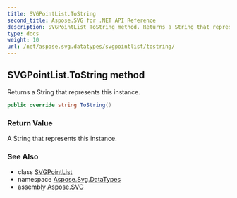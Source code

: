 ```yaml
---
title: SVGPointList.ToString
second_title: Aspose.SVG for .NET API Reference
description: SVGPointList ToString method. Returns a String that represents this instance
type: docs
weight: 10
url: /net/aspose.svg.datatypes/svgpointlist/tostring/
---
```

## SVGPointList.ToString method

Returns a String that represents this instance.

```csharp
public override string ToString()
```

### Return Value

A String that represents this instance.

### See Also

* class [SVGPointList](../)
* namespace [Aspose.Svg.DataTypes](../../../aspose.svg.datatypes/)
* assembly [Aspose.SVG](../../../)
